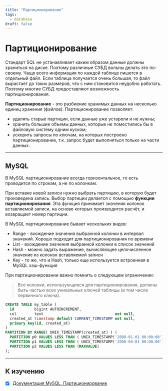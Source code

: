 ```yaml
---
title: "Партиционирование"
tags:
  - database
draft: false
---
```


# Партиционирование

Стандарт SQL не устанавливает каким образом данные должны храниться на диске.
Поэтому различные СУБД вольны делать это по-своему.
Чаще всего информация по каждой таблице пишется в отдельный файл.
Если таблица получается очень большая, то файл вырастает до таких размеров, что с ним становится неудобно работать.
Поэтому многие СУБД предоставляют возможность партиционирования.

__Партиционирование__ - это разбиение хранимых данных на несколько единиц хранения (файлов).
Партиционирование позволяет:
- удалять старые партиции, если данные уже устарели и не нужны;
- хранить большие объемы данных, которые не поместились бы в файловую систему одним куском;
- ускорить запросы по ключам, на которых построено партиционирование, т.к. запрос будет выполняться только на части данных.

---
## MySQL
В MySQL партиционирование всегда горизонтальное, то есть проводится по строкам, а не по колонкам.

При вставке новой записи нужно выбрать партицию, в которую будет произведена запись.
Выбор партиции делается с помощью __функции партиционирования__.
Эта функция принимает значения колонок вставляемой записи, на основе которых производится расчёт, и возвращает номер партиции.

В MySQL партиционирование бывает нескольких видов:
- Range - вхождение значения выбранной колонки в интервал значений. Хорошо подходит для партиционирования по времени
- List - вхождение значения выбранной колонки в список значений
- Hash - можно задать выражение, вычисляющее целочисленное значение из колонок вставляемой записи
- Key - то же, что и Hash, только еще используется встроенная в MySQL хэш-функция

При партиционировании важно помнить о следующем ограничении:
> Все колонки, использующиеся для партиционирования, должны быть частью всех уникальных ключей таблицы (в том числе первичного ключа).

```sql
CREATE TABLE my_table (
  id         bigint AUTOINCREMENT, 
  col        text                                not null, 
  created_at timestamp default CURRENT_TIMESTAMP not null,
  primary key(id, created_at)
)
PARTITION BY RANGE( UNIX_TIMESTAMP(created_at) ) (
  PARTITION p0 VALUES LESS THAN ( UNIX_TIMESTAMP('2008-01-01 00:00:00') ),
  PARTITION p1 VALUES LESS THAN ( UNIX_TIMESTAMP('2008-04-01 00:00:00') ),
  PARTITION p2 VALUES LESS THAN (MAXVALUE)
);
```

---
## К изучению
- [X] [Документация MySQL. Партиционирование](https://dev.mysql.com/doc/refman/5.7/en/partitioning.html)
